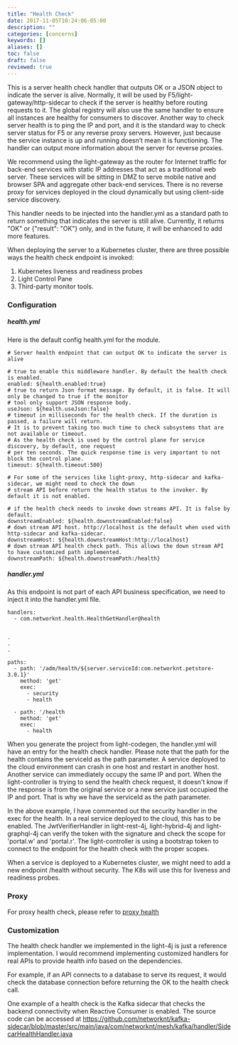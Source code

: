 ```yaml
---
title: "Health Check"
date: 2017-11-05T10:24:06-05:00
description: ""
categories: [concerns]
keywords: []
aliases: []
toc: false
draft: false
reviewed: true
---
```


This is a server health check handler that outputs OK or a JSON object to indicate the server is alive. Normally, it will be used by F5/light-gateway/http-sidecar to check if the server is healthy before routing requests to it. The global registry will also use the same handler to ensure all instances are healthy for consumers to discover. Another way to check server health is to ping the IP and port, and it is the standard way to check server status for F5 or any reverse proxy servers. However, just because the service instance is up and running doesn’t mean it is functioning. The handler can output more information about the server for reverse proxies.

We recommend using the light-gateway as the router for Internet traffic for back-end services with static IP addresses that act as a traditional web server. These services will be sitting in DMZ to serve mobile native and browser SPA and aggregate other back-end services. There is no reverse proxy for services deployed in the cloud dynamically but using client-side service discovery.

This handler needs to be injected into the handler.yml as a standard path to return something that indicates the server is still alive. Currently, it returns "OK"  or {"result": "OK"} only, and in the future, it will be enhanced to add more features.

When deploying the server to a Kubernetes cluster, there are three possible ways the health check endpoint is invoked:

1. Kubernetes liveness and readiness probes
2. Light Control Pane
3. Third-party monitor tools.


### Configuration


##### health.yml

Here is the default config health.yml for the module.

```
# Server health endpoint that can output OK to indicate the server is alive

# true to enable this middleware handler. By default the health check is enabled.
enabled: ${health.enabled:true}
# true to return Json format message. By default, it is false. It will only be changed to true if the monitor
# tool only support JSON response body.
useJson: ${health.useJson:false}
# timeout in milliseconds for the health check. If the duration is passed, a failure will return.
# It is to prevent taking too much time to check subsystems that are not available or timeout.
# As the health check is used by the control plane for service discovery, by default, one request
# per ten seconds. The quick response time is very important to not block the control plane.
timeout: ${health.timeout:500}

# For some of the services like light-proxy, http-sidecar and kafka-sidecar, we might need to check the down
# stream API before return the health status to the invoker. By default it is not enabled.

# if the health check needs to invoke down streams API. It is false by default.
downstreamEnabled: ${health.downstreamEnabled:false}
# down stream API host. http://localhost is the default when used with http-sidecar and kafka-sidecar.
downstreamHost: ${health.downstreamHost:http://localhost}
# down stream API health check path. This allows the down stream API to have customized path implemented.
downstreamPath: ${health.downstreamPath:/health}
```

##### handler.yml

As this endpoint is not part of each API business specification, we need to inject it into the handler.yml file.

```
handlers:
  - com.networknt.health.HealthGetHandler@health


.
.
.

paths:
  - path: '/adm/health/${server.serviceId:com.networknt.petstore-3.0.1}'
    method: 'get'
    exec:
      - security
      - health

  - path: '/health
    method: 'get'
    exec:
      - health

```

When you generate the project from light-codegen, the handler.yml will have an entry for the health check handler. Please note that the path for the health contains the serviceId as the path parameter. A service deployed to the cloud environment can crash in one host and restart in another host. Another service can immediately occupy the same IP and port. When the light-controller is trying to send the health check request, it doesn't know if the response is from the original service or a new service just occupied the IP and port. That is why we have the serviceId as the path parameter.

In the above example, I have commented out the security handler in the exec for the health. In a real service deployed to the cloud, this has to be enabled. The JwtVerifierHandler in light-rest-4j, light-hybrid-4j and light-graphql-4j can verify the token with the signature and check the scope for 'portal.w' and 'portal.r'. The light-controller is using a bootstrap token to connect to the endpoint for the health check with the proper scopes. 

When a service is deployed to a Kubernetes cluster, we might need to add a new endpoint /health without security. The K8s will use this for liveness and readiness probes. 

### Proxy

For proxy health check, please refer to [proxy health][]

### Customization

The health check handler we implemented in the light-4j is just a reference implementation. I would recommend implementing customized handlers for real APIs to provide health info based on the dependencies. 

For example, if an API connects to a database to serve its request, it would check the database connection before returning the OK to the health check call. 

One example of a health check is the Kafka sidecar that checks the backend connectivity when Reactive Consumer is enabled. The source code can be accessed at https://github.com/networknt/kafka-sidecar/blob/master/src/main/java/com/networknt/mesh/kafka/handler/SidecarHealthHandler.java


[proxy health]: /concerns/proxy-health/
